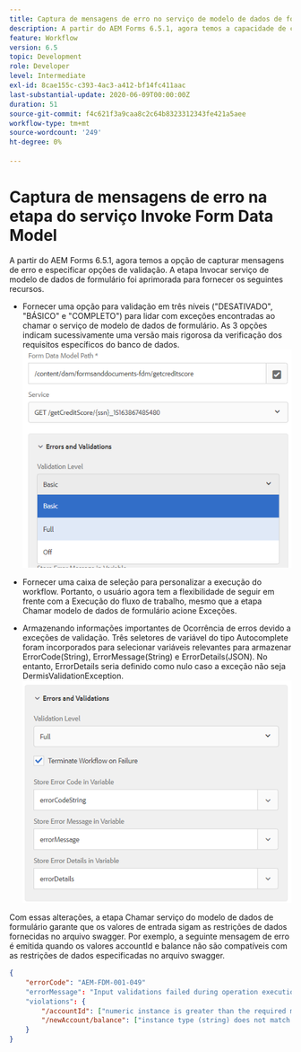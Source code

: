 ```yaml
---
title: Captura de mensagens de erro no serviço de modelo de dados de formulário como etapa no fluxo de trabalho
description: A partir do AEM Forms 6.5.1, agora temos a capacidade de capturar mensagens de erro geradas ao usar o serviço de modelo de dados de formulário de invocação como uma etapa no fluxo de trabalho de AEM. Fluxo de trabalho.
feature: Workflow
version: 6.5
topic: Development
role: Developer
level: Intermediate
exl-id: 8cae155c-c393-4ac3-a412-bf14fc411aac
last-substantial-update: 2020-06-09T00:00:00Z
duration: 51
source-git-commit: f4c621f3a9caa8c2c64b8323312343fe421a5aee
workflow-type: tm+mt
source-wordcount: '249'
ht-degree: 0%

---
```


# Captura de mensagens de erro na etapa do serviço Invoke Form Data Model

A partir do AEM Forms 6.5.1, agora temos a opção de capturar mensagens de erro e especificar opções de validação. A etapa Invocar serviço de modelo de dados de formulário foi aprimorada para fornecer os seguintes recursos.

* Fornecer uma opção para validação em três níveis (&quot;DESATIVADO&quot;, &quot;BÁSICO&quot; e &quot;COMPLETO&quot;) para lidar com exceções encontradas ao chamar o serviço de modelo de dados de formulário. As 3 opções indicam sucessivamente uma versão mais rigorosa da verificação dos requisitos específicos do banco de dados.
  ![níveis de validação](assets/validation-level.PNG)

* Fornecer uma caixa de seleção para personalizar a execução do workflow. Portanto, o usuário agora tem a flexibilidade de seguir em frente com a Execução do fluxo de trabalho, mesmo que a etapa Chamar modelo de dados de formulário acione Exceções.

* Armazenando informações importantes de Ocorrência de erros devido a exceções de validação. Três seletores de variável do tipo Autocomplete foram incorporados para selecionar variáveis relevantes para armazenar ErrorCode(String), ErrorMessage(String) e ErrorDetails(JSON). No entanto, ErrorDetails seria definido como nulo caso a exceção não seja DermisValidationException.
  ![captura de mensagens de erro](assets/fdm-error-details.PNG)

Com essas alterações, a etapa Chamar serviço do modelo de dados de formulário garante que os valores de entrada sigam as restrições de dados fornecidas no arquivo swagger. Por exemplo, a seguinte mensagem de erro é emitida quando os valores accountId e balance não são compatíveis com as restrições de dados especificadas no arquivo swagger.

```json
{
    "errorCode": "AEM-FDM-001-049"
    "errorMessage": "Input validations failed during operation execution"
    "violations": {
        "/accountId": ["numeric instance is greater than the required maximum (maximum: 20, found: 97)"],
        "/newAccount/balance": ["instance type (string) does not match any allowed primitive type (allowed: [\"integer\",\"number\"])"]
    }   
}
```
